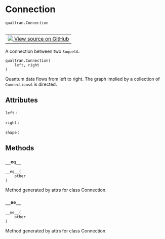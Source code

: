 # Connection
`qualtran.Connection`


<table class="tfo-notebook-buttons tfo-api nocontent" align="left">
<td>
  <a target="_blank" href="https://github.com/quantumlib/Qualtran/blob/main/qualtran/_infra/quantum_graph.py#L135-L156">
    <img src="https://www.tensorflow.org/images/GitHub-Mark-32px.png" />
    View source on GitHub
  </a>
</td>
</table>



A connection between two `Soquet`s.

<pre class="devsite-click-to-copy prettyprint lang-py tfo-signature-link">
<code>qualtran.Connection(
    left, right
)
</code></pre>



<!-- Placeholder for "Used in" -->

Quantum data flows from left to right. The graph implied by a collection of `Connections`s
is directed.



<h2 class="add-link">Attributes</h2>

`left`<a id="left"></a>
: &nbsp;

`right`<a id="right"></a>
: &nbsp;

`shape`<a id="shape"></a>
: &nbsp;




## Methods

<h3 id="__eq__"><code>__eq__</code></h3>

<pre class="devsite-click-to-copy prettyprint lang-py tfo-signature-link">
<code>__eq__(
    other
)
</code></pre>

Method generated by attrs for class Connection.


<h3 id="__ne__"><code>__ne__</code></h3>

<pre class="devsite-click-to-copy prettyprint lang-py tfo-signature-link">
<code>__ne__(
    other
)
</code></pre>

Method generated by attrs for class Connection.




